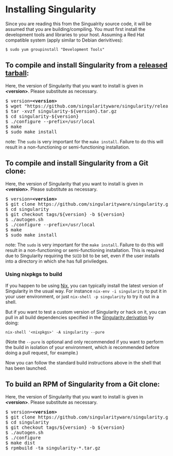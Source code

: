 # Installing Singularity

Since you are reading this from the Singualrity source code, it will be
assumed that you are building/compiling. You must first
install the development tools and libraries to your host. Assuming a Red
Hat compatible system (apply similar to Debian derivitives):

```
$ sudo yum groupinstall "Development Tools"
```


## To compile and install Singularity from a [released tarball](https://github.com/singularityware/singularity/releases):
Here, the version of Singularity that you want to install is given in <b>&lt;version&gt;</b>.  Please substitute as necessary.  
<pre>
$ version=<b>&lt;version&gt;</b>
$ wget "https://github.com/singularityware/singularity/releases/download/${version}/singularity-${version}.tar.gz"
$ tar -xvzf singularity-${version}.tar.gz
$ cd singularity-${version}
$ ./configure --prefix=/usr/local
$ make
$ sudo make install
</pre>

note: The `sudo` is very important for the `make install`. Failure to do this
will result in a non-functioning or semi-functioning installation.

## To compile and install Singularity from a Git clone:
Here, the version of Singularity that you want to install is given in <b>&lt;version&gt;</b>.  Please substitute as necessary.  
<pre>
$ version=<b>&lt;version&gt;</b>
$ git clone https://github.com/singularityware/singularity.git
$ cd singularity
$ git checkout tags/${version} -b ${version}
$ ./autogen.sh
$ ./configure --prefix=/usr/local
$ make
$ sudo make install
</pre>

note: The `sudo` is very important for the `make install`. Failure to do this
will result in a non-functioning or semi-functioning installation. This is required
due to Singularity requiring the `SUID` bit to be set, even if the user installs
into a directory in which she has full priviledges.


### Using nixpkgs to build

If you happen to be using [Nix](https://nixos.org/nix/), you can typically install the latest
version of Singularity in the usual way. For instance `nix-env -i singularity` to put it in your
user environment, or just `nix-shell -p singularity` to try it out in a shell.

But if you want to test a custom version of Singularity or hack on it, you can pull in all build dependencies 
specified in the 
[Singularity derivation](https://github.com/NixOS/nixpkgs/blob/master/pkgs/applications/virtualization/singularity/default.nix) 
by doing:

```
nix-shell '<nixpkgs>' -A singularity --pure
```

(Note the `--pure` is optional and only recommended  if you want to perform the build in isolation of your
environment, which *is* recommended before doing a pull request, for example.)

Now you can follow the standard build instructions above in the shell that has been launched.


## To build an RPM of Singularity from a Git clone:
Here, the version of Singularity that you want to install is given in <b>&lt;version&gt;</b>.  Please substitute as necessary.  
<pre>
$ version=<b>&lt;version&gt;</b>
$ git clone https://github.com/singularityware/singularity.git
$ cd singularity
$ git checkout tags/${version} -b ${version}
$ ./autogen.sh
$ ./configure
$ make dist
$ rpmbuild -ta singularity-*.tar.gz
</pre>
